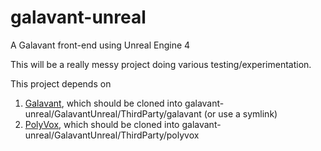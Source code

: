 # galavant-unreal
A Galavant front-end using Unreal Engine 4

This will be a really messy project doing various testing/experimentation.

This project depends on 
1. [Galavant](https://github.com/makuto/galavant), which should be cloned into galavant-unreal/GalavantUnreal/ThirdParty/galavant (or use a symlink)
2. [PolyVox](https://bitbucket.org/volumesoffun/polyvox), which should be cloned into galavant-unreal/GalavantUnreal/ThirdParty/polyvox